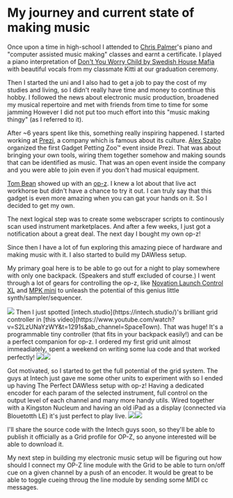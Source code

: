 # My journey and current state of making music

Once upon a time in high-school I attended to [Chris Palmer](https://open.spotify.com/artist/28VnidW62NnJOQAExf4HH6?si=HxFWu6pnR32gurroH0iscA)'s piano and "computer assisted music making" classes and earnt a certificate. I played a piano interpretation of [Don't You Worry Child by Swedish House Mafia](https://www.youtube.com/watch?v=r1MN4pR5wXM) with beautiful vocals from my classmate Kitti at our graduation ceremony.

Then I started the uni and I also had to get a job to pay the cost of my studies and living, so I didn't really have time and money to continue this hobby. I followed the news about electronic music production, broadened my musical repertoire and met with friends from time to time for some jamming However I did not put too much effort into this "music making thingy" (as I referred to it).

After ~6 years spent like this, something really inspiring happened. I started working at [Prezi](https://prezi.com), a company which is famous about its culture. [Alex Szabo](https://www.linkedin.com/in/alxszabo/) organized the first Gadget Petting Zoo™ event inside Prezi. That was about bringing your own tools, wiring them together somehow and making sounds that can be identified as music. That was an open event inside the company and you were able to join even if you don't had musical equipment.

[Tom Bean](https://www.linkedin.com/in/tkbean/) showed up with an [op-z](https://teenage.engineering/products/op-z). I knew a lot about that live act workhorse but didn't have a chance to try it out. I can truly say that this gadget is even more amazing when you can gat your hands on it. So I decided to get my own.

The next logical step was to create some webscraper scripts to continously scan used instrument marketplaces. And after a few weeks, I just got a notification about a great deal. The next day I bought my own op-z!

Since then I have a lot of fun exploring this amazing piece of hardware and making music with it. I also started to build my DAWless setup.

My primary goal here is to be able to go out for a night to play somewhere with only one backpack. (Speakers and stuff excluded of course.) I went through a lot of gears for controlling the op-z, like [Novation Launch Control XL](https://novationmusic.com/en/launch/launch-control-xl) and [MPK mini](https://www.akaipro.com/mpk-mini-mkii)  to unleash the potential of this genius little synth/sampler/sequencer. 

<img src="./launch.png" />
Then I just spotted [intech.studio](https://intech.studio/)'s brilliant grid controller in [this video](https://www.youtube.com/watch?v=S2LzUNaYzWY&t=1291s&ab_channel=SpaceTown). That was huge! 
It's a programmable tiny controller (that fits in your backpack easily!) and can be a perfect companion for op-z. I ordered my first grid unit almost immeadiately, spent a weekend on writing some lua code and that worked perfectly!
<img src="./mapping.png" /><img src="./wired_together.png" />

Got motivated, so I started to get the full potential of the grid system. The guys at Intech just gave me some other units to experiment with so I ended up having The Perfect DAWless setup with op-z! Having a dedicated encoder for each param of the selected instrument, full control on the output level of each channel and many more handy utils. Wired together with a Kingston Nucleum and having an old iPad as a display (connected via Blouetotth LE) it's just perfect to play live.
<img src="./planning.png" /><img src="./setup.png" />

I'll share the source code with the Intech guys soon, so they'll be able to publish it officially as a Grid profile for OP-Z, so anyone interested will be able to download it.

My next step in building my electronic music setup will be figuring out how should I connect my OP-Z line module with the Grid to be able to turn on/off cue on a given channel by a push of an encoder. It would be great to be able to toggle cueing throug the line module by sending some MIDI cc messages.